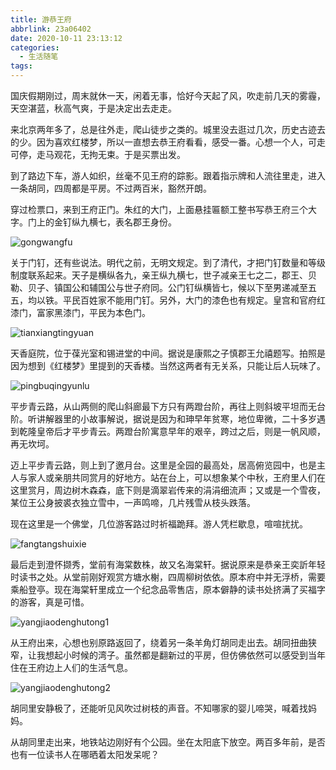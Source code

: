 ```yaml
---
title: 游恭王府
abbrlink: 23a06402
date: 2020-10-11 23:13:12
categories:
  - 生活随笔
tags:
---
```


国庆假期刚过，周末就休一天，闲着无事，恰好今天起了风，吹走前几天的雾霾，天空湛蓝，秋高气爽，于是决定出去走走。

来北京两年多了，总是往外走，爬山徒步之类的。城里没去逛过几次，历史古迹去的少。因为喜欢红楼梦，所以一直想去恭王府看看，感受一番。心想一个人，可走可停，走马观花，无拘无束。于是买票出发。

到了路边下车，游人如织，丝毫不见王府的踪影。跟着指示牌和人流往里走，进入一条胡同，四周都是平房。不过两百米，豁然开朗。

穿过检票口，来到王府正门。朱红的大门，上面悬挂匾额工整书写恭王府三个大字。门上的金钉纵九横七，表名郡王身份。

![gongwangfu](https://p9-juejin.byteimg.com/tos-cn-i-k3u1fbpfcp/7e43672558134f24b6a0c6c5e5614b73~tplv-k3u1fbpfcp-watermark.image)

关于门钉，还有些说法。明代之前，无明文规定。到了清代，才把门钉数量和等级制度联系起来。天子是横纵各九，亲王纵九横七，世子减亲王七之二，郡王、贝勒、贝子、镇国公和辅国公与世子府同。公门钉纵横皆七，候以下至男递减至五五，均以铁。平民百姓家不能用门钉。另外，大门的漆色也有规定。皇宫和官府红漆门，富家黑漆门，平民为本色门。

![tianxiangtingyuan](https://p9-juejin.byteimg.com/tos-cn-i-k3u1fbpfcp/6b716e34f5344b7ca51f930cc75fc494~tplv-k3u1fbpfcp-watermark.image)

天香庭院，位于葆光室和锡进堂的中间。据说是康熙之子慎郡王允禧题写。拍照是因为想到《红楼梦》里提到的天香楼。当然这两者有无关系，只能让后人玩味了。

![pingbuqingyunlu](https://p3-juejin.byteimg.com/tos-cn-i-k3u1fbpfcp/aed4cc5ff625416da3698852e2c0cb00~tplv-k3u1fbpfcp-watermark.image)

平步青云路，从山两侧的爬山斜廊最下方只有两蹬台阶，再往上则斜坡平坦而无台阶。听讲解器里的小故事解说，据说是因为和珅早年贫寒，地位卑微，二十多岁遇到乾隆皇帝后才平步青云。两蹬台阶寓意早年的艰辛，跨过之后，则是一帆风顺，再无坎坷。

迈上平步青云路，则上到了邀月台。这里是全园的最高处，居高俯览园中，也是主人与家人或亲朋共同赏月的好地方。站在台上，可以想象某个中秋，王府里人们在这里赏月，周边树木森森，底下则是滴翠岩传来的涓涓细流声；又或是一个雪夜，某位王公身披裘衣独立雪中，一声鸣啼，几片残雪从枝头跌落。

现在这里是一个佛堂，几位游客路过时祈福跪拜。游人凭栏歇息，喧喧扰扰。

![fangtangshuixie](https://p6-juejin.byteimg.com/tos-cn-i-k3u1fbpfcp/5e0f7165100b4feebaeb98c8e33bcfda~tplv-k3u1fbpfcp-watermark.image)

最后走到澄怀撷秀，堂前有海棠数株，故又名海棠轩。据说原来是恭亲王奕訢年轻时读书之处。从堂前刚好观赏方塘水榭，四周柳树依依。原本府中并无浮桥，需要乘船登亭。现在海棠轩里成立一个纪念品零售店，原本僻静的读书处挤满了买福字的游客，真是可惜。

![yangjiaodenghutong1](https://p1-juejin.byteimg.com/tos-cn-i-k3u1fbpfcp/ab016affd476486b84124d28bc55db43~tplv-k3u1fbpfcp-watermark.image)

从王府出来，心想也别原路返回了，绕着另一条羊角灯胡同走出去。胡同扭曲狭窄，让我想起小时候的湾子。虽然都是翻新过的平房，但仿佛依然可以感受到当年住在王府边上人们的生活气息。

![yangjiaodenghutong2](https://p9-juejin.byteimg.com/tos-cn-i-k3u1fbpfcp/afaca6e832624677bee589837ad5d5b2~tplv-k3u1fbpfcp-watermark.image)

胡同里安静极了，还能听见风吹过树枝的声音。不知哪家的婴儿啼哭，喊着找妈妈。

从胡同里走出来，地铁站边刚好有个公园。坐在太阳底下放空。两百多年前，是否也有一位读书人在哪晒着太阳发呆呢？
